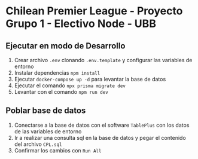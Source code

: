 # Chilean Premier League - Proyecto Grupo 1 - Electivo Node - UBB

## Ejecutar en modo de Desarrollo

1. Crear archivo `.env` clonando `.env.template` y configurar las variables de entorno
2. Instalar dependencias `npm install`
3. Ejecutar `docker-compose up -d` para levantar la base de datos
4. Ejecutar el comando `npx prisma migrate dev`
5. Levantar con el comando `npm run dev`

## Poblar base de datos

1. Conectarse a la base de datos con el software `TablePlus` con los datos de las variables de entorno
2. Ir a realizar una consulta sql en la base de datos y pegar el contenido del archivo `CPL.sql`
3. Confirmar los cambios con `Run All`
